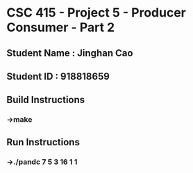 # CSC 415 - Project 5 - Producer Consumer - Part 2

## Student Name : Jinghan Cao

## Student ID : 918818659

## Build Instructions
### ->make

## Run Instructions
### ->./pandc 7 5 3 16 1 1

